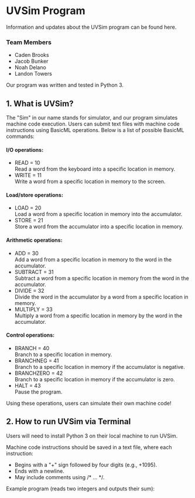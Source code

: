 # UVSim Program
Information and updates about the UVSim program can be found here.

### Team Members
  * Caden Brooks
  * Jacob Bunker
  * Noah Delano
  * Landon Towers

Our program was written and tested in Python 3.

## 1. What is UVSim?

The "Sim" in our name stands for simulator, and our program simulates machine code execution. Users can submit text files with machine code instructions using BasicML operations. Below is a list of possible BasicML commands:

#### I/O operations:
  * READ = 10  
    Read a word from the keyboard into a specific location in memory.
  * WRITE = 11  
    Write a word from a specific location in memory to the screen.

#### Load/store operations:
  * LOAD = 20  
    Load a word from a specific location in memory into the accumulator.
  * STORE = 21  
    Store a word from the accumulator into a specific location in memory.

#### Arithmetic operations:
  * ADD = 30  
    Add a word from a specific location in memory to the word in the accumulator.
  * SUBTRACT = 31  
    Subtract a word from a specific location in memory from the word in the accumulator.
  * DIVIDE = 32  
    Divide the word in the accumulator by a word from a specific location in memory.
  * MULTIPLY = 33  
    Multiply a word from a specific location in memory by the word in the accumulator.

#### Control operations:
  * BRANCH = 40  
    Branch to a specific location in memory.
  * BRANCHNEG = 41  
    Branch to a specific location in memory if the accumulator is negative.
  * BRANCHZERO = 42  
    Branch to a specific location in memory if the accumulator is zero.
  * HALT = 43  
    Pause the program.

Using these operations, users can simulate their own machine code!

## 2. How to run UVSim via Terminal

Users will need to install Python 3 on their local machine to run UVSim.

Machine code instructions should be saved in a text file, where each instruction:
  * Begins with a "+" sign followed by four digits (e.g., +1095).
  * Ends with a newline.
  * May include comments using /* ... */.

Example program (reads two integers and outputs their sum):
